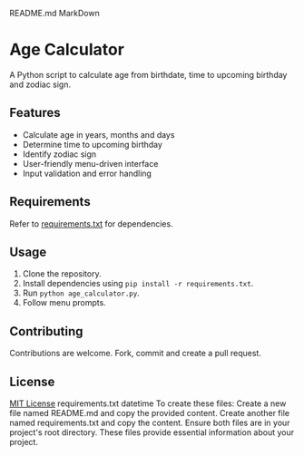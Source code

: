 README.md
MarkDown
# Age Calculator

A Python script to calculate age from birthdate, time to upcoming birthday and zodiac sign.

## Features

*   Calculate age in years, months and days
*   Determine time to upcoming birthday
*   Identify zodiac sign
*   User-friendly menu-driven interface
*   Input validation and error handling

## Requirements

Refer to [requirements.txt](requirements.txt) for dependencies.

## Usage

1.  Clone the repository.
2.  Install dependencies using `pip install -r requirements.txt`.
3.  Run `python age_calculator.py`.
4.  Follow menu prompts.

## Contributing

Contributions are welcome. Fork, commit and create a pull request.

## License

[MIT License](https://opensource.org/licenses/MIT)
requirements.txt
datetime
To create these files:
Create a new file named README.md and copy the provided content.
Create another file named requirements.txt and copy the content.
Ensure both files are in your project's root directory.
These files provide essential information about your project.

